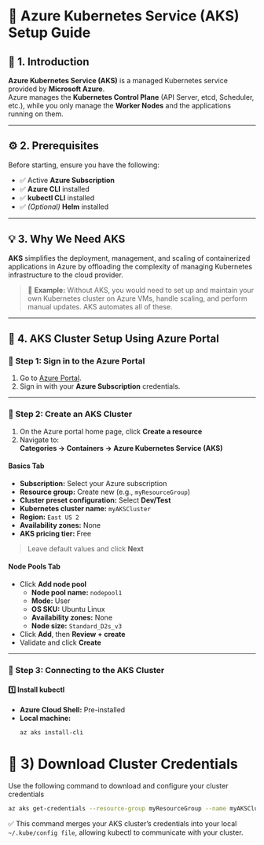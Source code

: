 # 🚀 Azure Kubernetes Service (AKS) Setup Guide

## 📘 1. Introduction
**Azure Kubernetes Service (AKS)** is a managed Kubernetes service provided by **Microsoft Azure**.  
Azure manages the **Kubernetes Control Plane** (API Server, etcd, Scheduler, etc.), while you only manage the **Worker Nodes** and the applications running on them.

---

## ⚙️ 2. Prerequisites

Before starting, ensure you have the following:

- ✅ Active **Azure Subscription**  
- ✅ **Azure CLI** installed  
- ✅ **kubectl CLI** installed  
- ✅ *(Optional)* **Helm** installed  

---

## 💡 3. Why We Need AKS

**AKS** simplifies the deployment, management, and scaling of containerized applications in Azure by offloading the complexity of managing Kubernetes infrastructure to the cloud provider.

> 💬 **Example:** Without AKS, you would need to set up and maintain your own Kubernetes cluster on Azure VMs, handle scaling, and perform manual updates. AKS automates all of these.

---

## 🧭 4. AKS Cluster Setup Using Azure Portal

### 🔹 Step 1: Sign in to the Azure Portal

1. Go to [Azure Portal](https://portal.azure.com).  
2. Sign in with your **Azure Subscription** credentials.

---

### 🔹 Step 2: Create an AKS Cluster

1. On the Azure portal home page, click **Create a resource**  
2. Navigate to:  
   **Categories → Containers → Azure Kubernetes Service (AKS)**

#### **Basics Tab**
- **Subscription:** Select your Azure subscription  
- **Resource group:** Create new (e.g., `myResourceGroup`)  
- **Cluster preset configuration:** Select **Dev/Test**  
- **Kubernetes cluster name:** `myAKSCluster`  
- **Region:** `East US 2`  
- **Availability zones:** None  
- **AKS pricing tier:** Free  

> Leave default values and click **Next**

#### **Node Pools Tab**
- Click **Add node pool**  
  - **Node pool name:** `nodepool1`  
  - **Mode:** User  
  - **OS SKU:** Ubuntu Linux  
  - **Availability zones:** None  
  - **Node size:** `Standard_D2s_v3`  
- Click **Add**, then **Review + create**  
- Validate and click **Create**


---

### 🔹 Step 3: Connecting to the AKS Cluster

#### 1️⃣ Install kubectl
- **Azure Cloud Shell:** Pre-installed  
- **Local machine:**  
  ```bash
  az aks install-cli

# 🔐 3) Download Cluster Credentials
Use the following command to download and configure your cluster credentials

```bash
az aks get-credentials --resource-group myResourceGroup --name myAKSCluster
```

✅ This command merges your AKS cluster’s credentials into your local `~/.kube/config file`, allowing kubectl to communicate with your cluster.
